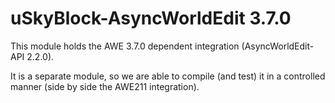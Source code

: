 # uSkyBlock-AsyncWorldEdit 3.7.0

This module holds the AWE 3.7.0 dependent integration (AsyncWorldEdit-API 2.2.0).

It is a separate module, so we are able to compile (and test) it in a controlled manner (side by side the AWE211 integration).
